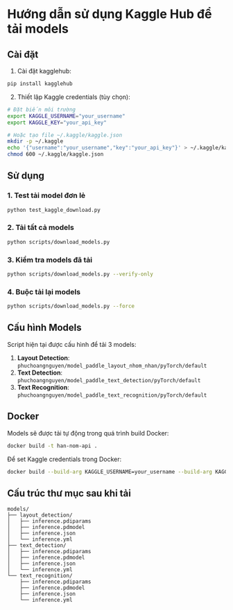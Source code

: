 # Hướng dẫn sử dụng Kaggle Hub để tải models

## Cài đặt

1. Cài đặt kagglehub:
```bash
pip install kagglehub
```

2. Thiết lập Kaggle credentials (tùy chọn):
```bash
# Đặt biến môi trường
export KAGGLE_USERNAME="your_username"
export KAGGLE_KEY="your_api_key"

# Hoặc tạo file ~/.kaggle/kaggle.json
mkdir -p ~/.kaggle
echo '{"username":"your_username","key":"your_api_key"}' > ~/.kaggle/kaggle.json
chmod 600 ~/.kaggle/kaggle.json
```

## Sử dụng

### 1. Test tải model đơn lẻ
```bash
python test_kaggle_download.py
```

### 2. Tải tất cả models
```bash
python scripts/download_models.py
```

### 3. Kiểm tra models đã tải
```bash
python scripts/download_models.py --verify-only
```

### 4. Buộc tải lại models
```bash
python scripts/download_models.py --force
```

## Cấu hình Models

Script hiện tại được cấu hình để tải 3 models:

1. **Layout Detection**: `phuchoangnguyen/model_paddle_layout_nhom_nhan/pyTorch/default`
2. **Text Detection**: `phuchoangnguyen/model_paddle_text_detection/pyTorch/default` 
3. **Text Recognition**: `phuchoangnguyen/model_paddle_text_recognition/pyTorch/default`

## Docker

Models sẽ được tải tự động trong quá trình build Docker:

```bash
docker build -t han-nom-api .
```

Để set Kaggle credentials trong Docker:
```bash
docker build --build-arg KAGGLE_USERNAME=your_username --build-arg KAGGLE_KEY=your_key -t han-nom-api .
```

## Cấu trúc thư mục sau khi tải

```
models/
├── layout_detection/
│   ├── inference.pdiparams
│   ├── inference.pdmodel
│   ├── inference.json
│   └── inference.yml
├── text_detection/
│   ├── inference.pdiparams
│   ├── inference.pdmodel
│   ├── inference.json
│   └── inference.yml
└── text_recognition/
    ├── inference.pdiparams
    ├── inference.pdmodel
    ├── inference.json
    └── inference.yml
```
